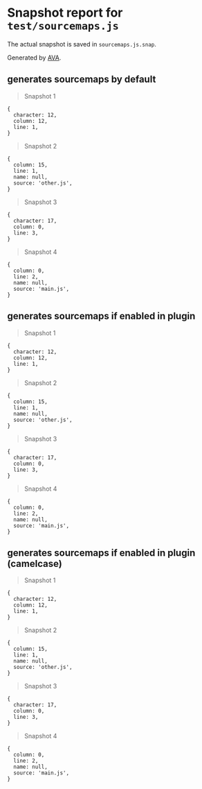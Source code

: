 # Snapshot report for `test/sourcemaps.js`

The actual snapshot is saved in `sourcemaps.js.snap`.

Generated by [AVA](https://avajs.dev).

## generates sourcemaps by default

> Snapshot 1

    {
      character: 12,
      column: 12,
      line: 1,
    }

> Snapshot 2

    {
      column: 15,
      line: 1,
      name: null,
      source: 'other.js',
    }

> Snapshot 3

    {
      character: 17,
      column: 0,
      line: 3,
    }

> Snapshot 4

    {
      column: 0,
      line: 2,
      name: null,
      source: 'main.js',
    }

## generates sourcemaps if enabled in plugin

> Snapshot 1

    {
      character: 12,
      column: 12,
      line: 1,
    }

> Snapshot 2

    {
      column: 15,
      line: 1,
      name: null,
      source: 'other.js',
    }

> Snapshot 3

    {
      character: 17,
      column: 0,
      line: 3,
    }

> Snapshot 4

    {
      column: 0,
      line: 2,
      name: null,
      source: 'main.js',
    }

## generates sourcemaps if enabled in plugin (camelcase)

> Snapshot 1

    {
      character: 12,
      column: 12,
      line: 1,
    }

> Snapshot 2

    {
      column: 15,
      line: 1,
      name: null,
      source: 'other.js',
    }

> Snapshot 3

    {
      character: 17,
      column: 0,
      line: 3,
    }

> Snapshot 4

    {
      column: 0,
      line: 2,
      name: null,
      source: 'main.js',
    }
